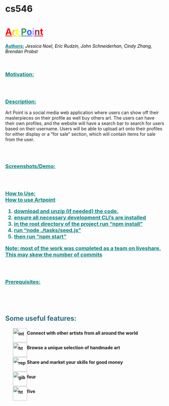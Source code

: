 # cs546

<h1 style="color: #5e9ca0;"><span style="text-decoration: underline;"><span style="color: #ffcc00; text-decoration: underline;"><span style="color: #ff0000; text-decoration: underline;">A</span>r<span style="color: #ffff00; text-decoration: underline;">t</span> <span style="color: #339966; text-decoration: underline;">P</span><span style="color: #3366ff; text-decoration: underline;">o</span><span style="color: #cc99ff; text-decoration: underline;">i</span><span style="color: #993366; text-decoration: underline;">n</span><span style="color: #ff0000; text-decoration: underline;">t</span></span></span></h1>
<p><span style="color: #008080;"><strong><span style="text-decoration: underline;">Authors:</span></strong></span> <span style="color: #000000;"><em>Jessica Noel, Eric Rudzin, John Schneiderhan, Cindy Zhang, Brendan Probst</em></span></p>
<p>&nbsp;</p>
<h3><span style="text-decoration: underline;"><span style="color: #008080; text-decoration: underline;">Motivation:</span></span></h3>
<h3>&nbsp;</h3>
<h3><span style="text-decoration: underline;"><span style="color: #008080; text-decoration: underline;">Description:</span></span></h3>
<p>Art Point is a social media web application where users can show off their masterpieces on their profile as well buy others art. The users can have their own profiles, and the website will have a search bar to search for users based on their username. Users will be able to upload art onto their profiles for either display or a “for sale” section, which will contain items for sale from the user.</p>
<h3>&nbsp;</h3>
<h3><span style="text-decoration: underline;"><span style="color: #008080; text-decoration: underline;">Screenshots/Demo:</span></span></h3>
<h3>&nbsp;</h3>
<h3><span style="text-decoration: underline;"><span style="color: #008080; text-decoration: underline;">How to Use: 
 <br>
 How to use Artpoint 

1. download and unzip (if needed) the code. 
2. ensure all necessary development CLI’s are installed
3. in the root directory of the project run “npm install”
4. run “node ./tasks/seed.js”
5. then run “npm start”

Note: most of the work was completed as a team on liveshare. This may skew the number of commits</span></span></h3>
<h3>&nbsp;</h3>
<h3><span style="text-decoration: underline;"><span style="color: #008080; text-decoration: underline;">Prerequisites:</span></span></h3>
<p>&nbsp;</p>
<p>&nbsp;</p>
<h2 style="color: #2e6c80;">Some useful features:</h2>
<ol style="list-style: none; font-size: 14px; line-height: 32px; font-weight: bold;">
<p><img style="float: left;" src="https://html-online.com/img/01-interactive-connection.png" alt="interactive connection" width="45" /> Connect with other artists from all around the world </p>
<p> <img style="float: left;" src="https://html-online.com/img/02-html-clean.png" alt="html cleaner" width="45" />Browse a unique selection of handmade art</p>
<p> <img style="float: left;" src="https://html-online.com/img/04-replace.png" alt="replace text" width="45" /> Share and market your skills for good money </p>
<p> <img style="float: left;" src="https://html-online.com/img/05-gibberish.png" alt="gibberish" width="45" /> four</p>
<p> <img style="float: left;" src="https://html-online.com/img/6-table-div-html.png" alt="html table div" width="45" /> five</p>
</ol>
<p>&nbsp; &nbsp; &nbsp; &nbsp; &nbsp; &nbsp; &nbsp;</p>
